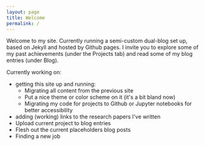 ```yaml
---
layout: page
title: Welcome
permalink: /
---
```


Welcome to my site. Currently running a semi-custom dual-blog set up, based on Jekyll and hosted by Github pages. I invite you to explore some of my past achievements (under the Projects tab) and read some of my blog entries (under Blog).

Currently working on: 

* getting this site up and running:
  * Migrating all content from the previous site
  * Put a nice theme or color scheme on it (it's a bit bland now)
  * Migrating my code for projects to Github or Jupyter notebooks for better accessibility
* adding (working) links to the research papers I've written
* Upload current project to blog entries
* Flesh out the current placeholders blog posts
* Finding a new job